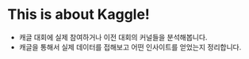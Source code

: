 # This is about Kaggle!

* 캐글 대회에 실제 참여하거나 이전 대회의 커널들을 분석해봅니다.
* 캐글을 통해서 실제 데이터를 접해보고 어떤 인사이트를 얻었는지 정리합니다.
